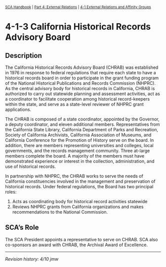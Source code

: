 <sup>[SCA Handbook](/sca-handbook/index.html) | [Part 4: External Relations](../04_external_relations/index.html) | [4-1 External Relations and Affinity Groups](../04_external-relations/04-01_external-relations.html)</sup> 

# 4-1-3 California Historical Records Advisory Board

## Description

The California Historical Records Advisory Board (CHRAB) was established in 1976 in response to federal regulations that require each state to have a historical records board in order to participate in the grant funding program of the National Historical Publications and Records Commission (NHPRC). As the central advisory body for historical records in California, CHRAB is authorized to carry out statewide planning and assessment activities, act as a coordinator to facilitate cooperation among historical record-keepers within the state, and serve as a state-level reviewer of NHPRC grant applications.

The CHRAB is composed of a state coordinator, appointed by the Governor, a deputy coordinator, and eleven additional members. Representatives from the California State Library, California Department of Parks and Recreation, Society of California Archivists, California Association of Museums, and California Conference for the Promotion of History serve on the board. In addition, there are members representing universities and colleges, local governments, and the records management community. Three at-large members complete the board. A majority of the members must have demonstrated experience or interest in the collection, administration, and use of historical records.

In partnership with NHPRC, the CHRAB works to serve the needs of California constituencies involved in the management and preservation of historical records. Under federal regulations, the Board has two principal roles:
1. Acts as coordinating body for historical record activities statewide
2. Reviews NHPRC grants from California organizations and makes recommendations to the National Commission.

## SCA’s Role

The SCA President appoints a representative to serve on CHRAB.
SCA also co-sponsors an award with CHRAB, the Archival Award of Excellence.

***

_Revision history: 4/10 jmw_
